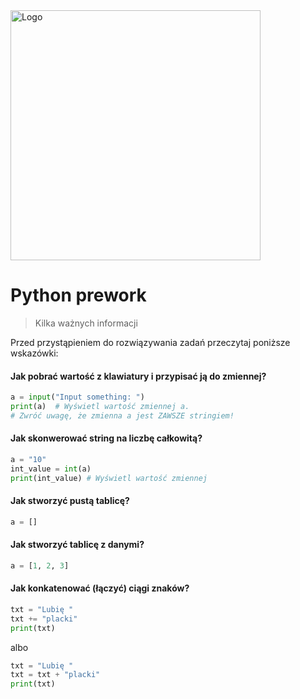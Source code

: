 <img alt="Logo" src="http://coderslab.pl/svg/logo-coderslab.svg" width="400">

# Python prework

> Kilka ważnych informacji


Przed przystąpieniem do rozwiązywania zadań przeczytaj poniższe wskazówki:

#### Jak pobrać wartość z klawiatury i przypisać ją do zmiennej?

```python
a = input("Input something: ")
print(a)  # Wyświetl wartość zmiennej a.
# Zwróć uwagę, że zmienna a jest ZAWSZE stringiem!
```

#### Jak skonwerować string na liczbę całkowitą?

```python
a = "10"
int_value = int(a)
print(int_value) # Wyświetl wartość zmiennej
```

#### Jak stworzyć pustą tablicę?

```python
a = []
```

#### Jak stworzyć tablicę z danymi?

```python
a = [1, 2, 3]
```

#### Jak konkatenować (łączyć) ciągi znaków?

```python
txt = "Lubię "
txt += "placki"
print(txt)
```

albo

```python
txt = "Lubię "
txt = txt + "placki"
print(txt)
```
